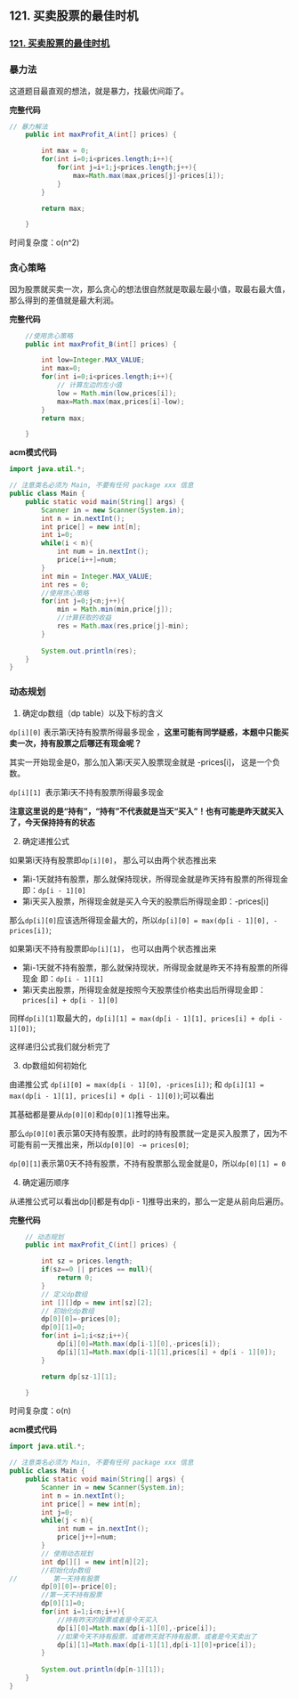 ## 121. 买卖股票的最佳时机

### [121. 买卖股票的最佳时机](https://leetcode-cn.com/problems/best-time-to-buy-and-sell-stock/)

### 暴力法

这道题目最直观的想法，就是暴力，找最优间距了。

**完整代码**

~~~java
// 暴力解法
    public int maxProfit_A(int[] prices) {

        int max = 0;
        for(int i=0;i<prices.length;i++){
            for(int j=i+1;j<prices.length;j++){
                max=Math.max(max,prices[j]-prices[i]);
            }
        }

        return max;

    }
~~~

时间复杂度：o(n^2)

### 贪心策略

因为股票就买卖一次，那么贪心的想法很自然就是取最左最小值，取最右最大值，那么得到的差值就是最大利润。

**完整代码**

~~~java
    //使用贪心策略
    public int maxProfit_B(int[] prices) {

        int low=Integer.MAX_VALUE;
        int max=0;
        for(int i=0;i<prices.length;i++){
            // 计算左边的左小值
            low = Math.min(low,prices[i]);
            max=Math.max(max,prices[i]-low);
        }
        return max;

    }
~~~

**acm模式代码**

~~~java
import java.util.*;

// 注意类名必须为 Main, 不要有任何 package xxx 信息
public class Main {
    public static void main(String[] args) {
        Scanner in = new Scanner(System.in);
        int n = in.nextInt();
        int price[] = new int[n];
        int i=0;
        while(i < n){
            int num = in.nextInt();
            price[i++]=num;
        }
        int min = Integer.MAX_VALUE;
        int res = 0;
        //使用贪心策略
        for(int j=0;j<n;j++){
            min = Math.min(min,price[j]);
            //计算获取的收益
            res = Math.max(res,price[j]-min);
        }
        
        System.out.println(res);
    }
}
~~~

### 动态规划

1. 确定dp数组（dp table）以及下标的含义

`dp[i][0]` 表示第i天持有股票所得最多现金 ，**这里可能有同学疑惑，本题中只能买卖一次，持有股票之后哪还有现金呢？**

其实一开始现金是0，那么加入第i天买入股票现金就是 -prices[i]， 这是一个负数。

`dp[i][1] `表示第i天不持有股票所得最多现金

**注意这里说的是“持有”，“持有”不代表就是当天“买入”！也有可能是昨天就买入了，今天保持持有的状态**

2. 确定递推公式

如果第i天持有股票即`dp[i][0]`， 那么可以由两个状态推出来

- 第i-1天就持有股票，那么就保持现状，所得现金就是昨天持有股票的所得现金 即：`dp[i - 1][0]`
- 第i天买入股票，所得现金就是买入今天的股票后所得现金即：-prices[i]

那么`dp[i][0]`应该选所得现金最大的，所以`dp[i][0] = max(dp[i - 1][0], -prices[i])`;

如果第i天不持有股票即`dp[i][1]`， 也可以由两个状态推出来

- 第i-1天就不持有股票，那么就保持现状，所得现金就是昨天不持有股票的所得现金 即：`dp[i - 1][1]`
- 第i天卖出股票，所得现金就是按照今天股票佳价格卖出后所得现金即：`prices[i] + dp[i - 1][0]`

同样`dp[i][1]`取最大的，`dp[i][1] = max(dp[i - 1][1], prices[i] + dp[i - 1][0])`;

这样递归公式我们就分析完了

3. dp数组如何初始化

由递推公式 `dp[i][0] = max(dp[i - 1][0], -prices[i])`; 和 `dp[i][1] = max(dp[i - 1][1], prices[i] + dp[i - 1][0])`;可以看出

其基础都是要从`dp[0][0]`和`dp[0][1]`推导出来。

那么`dp[0][0]`表示第0天持有股票，此时的持有股票就一定是买入股票了，因为不可能有前一天推出来，所以`dp[0][0] -= prices[0]`;

`dp[0][1]`表示第0天不持有股票，不持有股票那么现金就是0，所以`dp[0][1] = 0`

4. 确定遍历顺序

从递推公式可以看出dp[i]都是有dp[i - 1]推导出来的，那么一定是从前向后遍历。

**完整代码**

~~~java
    // 动态规划
    public int maxProfit_C(int[] prices) {

        int sz = prices.length;
        if(sz==0 || prices == null){
            return 0;
        }
        // 定义dp数组
        int [][]dp = new int[sz][2];
        // 初始化dp数组
        dp[0][0]=-prices[0];
        dp[0][1]=0;
        for(int i=1;i<sz;i++){
            dp[i][0]=Math.max(dp[i-1][0],-prices[i]);
            dp[i][1]=Math.max(dp[i-1][1],prices[i] + dp[i - 1][0]);
        }

        return dp[sz-1][1];

    }
~~~

时间复杂度：o(n)

**acm模式代码**

~~~java
import java.util.*;

// 注意类名必须为 Main, 不要有任何 package xxx 信息
public class Main {
    public static void main(String[] args) {
        Scanner in = new Scanner(System.in);
        int n = in.nextInt();
        int price[] = new int[n];
        int j=0;
        while(j < n){
            int num = in.nextInt();
            price[j++]=num;
        }
        // 使用动态规划
        int dp[][] = new int[n][2];
        //初始化dp数组
//         第一天持有股票
        dp[0][0]=-price[0];
        //第一天不持有股票
        dp[0][1]=0;
        for(int i=1;i<n;i++){
            //持有昨天的股票或者是今天买入
            dp[i][0]=Math.max(dp[i-1][0],-price[i]);
            //如果今天不持有股票，或者昨天就不持有股票，或者是今天卖出了
            dp[i][1]=Math.max(dp[i-1][1],dp[i-1][0]+price[i]);
        }
        
        System.out.println(dp[n-1][1]);
    }
}
~~~

